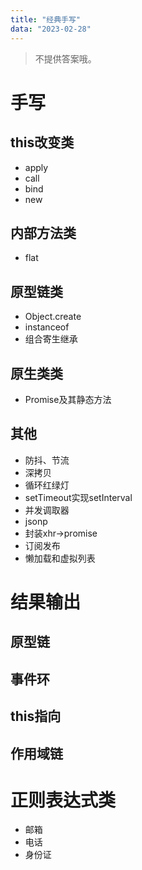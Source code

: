 ```yaml
---
title: "经典手写"
data: "2023-02-28"
---
```


> 不提供答案哦。

# 手写

## this改变类

- apply
- call
- bind
- new

## 内部方法类

- flat

## 原型链类

- Object.create
- instanceof
- 组合寄生继承

## 原生类类

- Promise及其静态方法

## 其他

- 防抖、节流
- 深拷贝
- 循环红绿灯
- setTimeout实现setInterval
- 并发调取器
- jsonp
- 封装xhr->promise
- 订阅发布
- 懒加载和虚拟列表

# 结果输出

## 原型链

## 事件环

## this指向

## 作用域链

# 正则表达式类

- 邮箱
- 电话
- 身份证